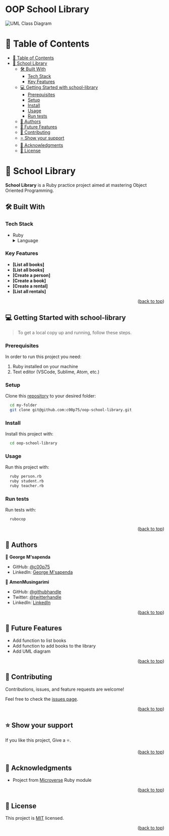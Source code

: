 <h1><b>OOP School Library</b></h1>

![UML Class Diagram](https://github.com/microverseinc/curriculum-ruby/raw/main/oop/images/uml_class_diagram.png)
</div>

# 📗 Table of Contents

- [📗 Table of Contents](#-table-of-contents)
- [📖 School Library ](#-school-library-)
  - [🛠 Built With ](#-built-with-)
    - [Tech Stack ](#tech-stack-)
    - [Key Features ](#key-features-)
  - [💻 Getting Started with school-library ](#-getting-started-with-school-library-)
    - [Prerequisites](#prerequisites)
    - [Setup](#setup)
    - [Install](#install)
    - [Usage](#usage)
    - [Run tests](#run-tests)
  - [👥 Authors ](#-authors-)
  - [🔭 Future Features ](#-future-features-)
  - [🤝 Contributing ](#-contributing-)
  - [⭐️ Show your support ](#️-show-your-support-)
  - [🙏 Acknowledgments ](#-acknowledgments-)
  - [📝 License ](#-license-)

# 📖 School Library <a name="about-project"></a>

**School Library** is a Ruby practice project aimed at mastering Object Oriented Programming.

## 🛠 Built With <a name="built-with"></a>

### Tech Stack <a name="tech-stack"></a>

- Ruby
  <details>
    <summary>Language</summary>
    <ul>
      <li><a href="https://www.ruby-lang.org/en/">Ruby</a></li>
    </ul>
  </details>

### Key Features <a name="key-features"></a>

- **[List all books]**
- **[List all books]**
- **[Create a person]**
- **[Create a book]**
- **[Create a rental]**
- **[List all rentals]**

<p align="right">(<a href="#readme-top">back to top</a>)</p>

## 💻 Getting Started with school-library <a name="getting-started"></a>

> To get a local copy up and running, follow these steps.

### Prerequisites

In order to run this project you need:

1. Ruby installed on your machine
2. Text editor (VSCode, Sublime, Atom, etc.)

### Setup

Clone this [repository](git@github.com:c00p75/oop-school-library.git) to your desired folder:

```sh
  cd my-folder
  git clone git@github.com:c00p75/oop-school-library.git
```

### Install

Install this project with:

```sh
  cd oop-school-library
```

### Usage

Run this project with:

```sh
  ruby person.rb
  ruby student.rb
  ruby teacher.rb
```

### Run tests

Run tests with:

```sh
  rubocop
```

<p align="right">(<a href="#readme-top">back to top</a>)</p>

## 👥 Authors <a name="authors"></a>

👤 **George M'sapenda**

- GitHub: [@c00p75](https://github.com/c00p75)
- LinkedIn: [George M'sapenda](https://www.linkedin.com/in/georgemsapenda/)

👤 **AmenMusingarimi**

- GitHub: [@githubhandle](https://github.com/Amen-Musingarimi)
- Twitter: [@twitterhandle](https://twitter.com/MusingarimiT)
- LinkedIn: [LinkedIn](https://linkedin.com/in/atmusingarimi/)

<p align="right">(<a href="#readme-top">back to top</a>)</p>

## 🔭 Future Features <a name="future-features"></a>

- Add function to list books
- Add function to add books to the library
- Add UML diagram

<p align="right">(<a href="#readme-top">back to top</a>)</p>

## 🤝 Contributing <a name="contributing"></a>

Contributions, issues, and feature requests are welcome!

Feel free to check the [issues page](https://github.com/c00p75/oop-school-library/issues).

<p align="right">(<a href="#readme-top">back to top</a>)</p>

## ⭐️ Show your support <a name="support"></a>

If you like this project, Give a ⭐️.

<p align="right">(<a href="#readme-top">back to top</a>)</p>

## 🙏 Acknowledgments <a name="acknowledgements"></a>

- Project from [Microverse](https://www.microverse.org/?grsf=i6yi2m) Ruby module

<p align="right">(<a href="#readme-top">back to top</a>)</p>

<!-- LICENSE -->

## 📝 License <a name="license"></a>

This project is [MIT](./LICENSE) licensed.

<p align="right">(<a href="#readme-top">back to top</a>)</p>
